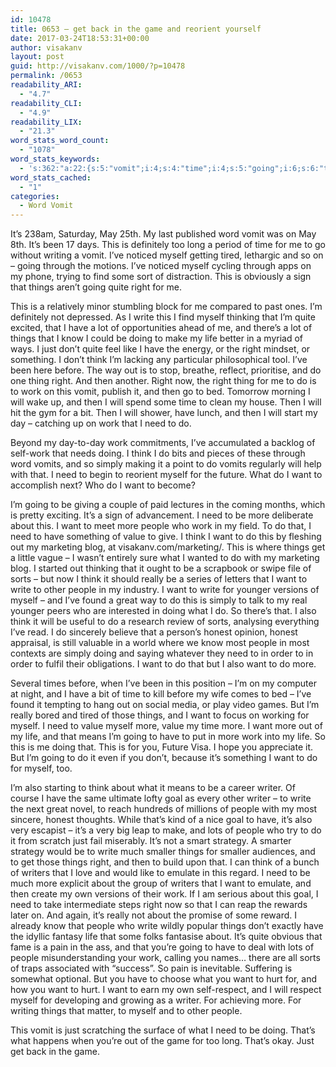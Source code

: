 ```yaml
---
id: 10478
title: 0653 – get back in the game and reorient yourself
date: 2017-03-24T18:53:31+00:00
author: visakanv
layout: post
guid: http://visakanv.com/1000/?p=10478
permalink: /0653
readability_ARI:
  - "4.7"
readability_CLI:
  - "4.9"
readability_LIX:
  - "21.3"
word_stats_word_count:
  - "1078"
word_stats_keywords:
  - 's:362:"a:22:{s:5:"vomit";i:4;s:4:"time";i:4;s:5:"going";i:6;s:6:"things";i:8;s:5:"right";i:7;s:5:"write";i:6;s:4:"know";i:3;s:4:"life";i:4;s:4:"just";i:4;s:5:"think";i:7;s:4:"work";i:8;s:4:"need";i:9;s:6:"simply";i:3;s:4:"want";i:15;s:6:"people";i:8;s:5:"value";i:3;s:9:"marketing";i:3;s:5:"sorts";i:3;s:6:"really";i:3;s:6:"honest";i:3;s:6:"writer";i:3;s:4:"goal";i:3;}";'
word_stats_cached:
  - "1"
categories:
  - Word Vomit
---
```

It’s 238am, Saturday, May 25th. My last published word vomit was on May 8th. It’s been 17 days. This is definitely too long a period of time for me to go without writing a vomit. I’ve noticed myself getting tired, lethargic and so on – going through the motions. I’ve noticed myself cycling through apps on my phone, trying to find some sort of distraction. This is obviously a sign that things aren’t going quite right for me.

This is a relatively minor stumbling block for me compared to past ones. I’m definitely not depressed. As I write this I find myself thinking that I’m quite excited, that I have a lot of opportunities ahead of me, and there’s a lot of things that I know I could be doing to make my life better in a myriad of ways. I just don’t quite feel like I have the energy, or the right mindset, or something. I don’t think I’m lacking any particular philosophical tool. I’ve been here before. The way out is to stop, breathe, reflect, prioritise, and do one thing right. And then another. Right now, the right thing for me to do is to work on this vomit, publish it, and then go to bed. Tomorrow morning I will wake up, and then I will spend some time to clean my house. Then I will hit the gym for a bit. Then I will shower, have lunch, and then I will start my day – catching up on work that I need to do. 

Beyond my day-to-day work commitments, I’ve accumulated a backlog of self-work that needs doing. I think I do bits and pieces of these through word vomits, and so simply making it a point to do vomits regularly will help with that. I need to begin to reorient myself for the future. What do I want to accomplish next? Who do I want to become?

I’m going to be giving a couple of paid lectures in the coming months, which is pretty exciting. It’s a sign of advancement. I need to be more deliberate about this. I want to meet more people who work in my field. To do that, I need to have something of value to give. I think I want to do this by fleshing out my marketing blog, at visakanv.com/marketing/. This is where things get a little vague – I wasn’t entirely sure what I wanted to do with my marketing blog. I started out thinking that it ought to be a scrapbook or swipe file of sorts – but now I think it should really be a series of letters that I want to write to other people in my industry. I want to write for younger versions of myself – and I’ve found a great way to do this is simply to talk to my real younger peers who are interested in doing what I do. So there’s that. I also think it will be useful to do a research review of sorts, analysing everything I’ve read. I do sincerely believe that a person’s honest opinion, honest appraisal, is still valuable in a world where we know most people in most contexts are simply doing and saying whatever they need to in order to in order to fulfil their obligations. I want to do that but I also want to do more.

Several times before, when I’ve been in this position – I’m on my computer at night, and I have a bit of time to kill before my wife comes to bed – I’ve found it tempting to hang out on social media, or play video games. But I’m really bored and tired of those things, and I want to focus on working for myself. I need to value myself more, value my time more. I want more out of my life, and that means I’m going to have to put in more work into my life. So this is me doing that. This is for you, Future Visa. I hope you appreciate it. But I’m going to do it even if you don’t, because it’s something I want to do for myself, too.

I’m also starting to think about what it means to be a career writer. Of course I have the same ultimate lofty goal as every other writer – to write the next great novel, to reach hundreds of millions of people with my most sincere, honest thoughts. While that’s kind of a nice goal to have, it’s also very escapist – it’s a very big leap to make, and lots of people who try to do it from scratch just fail miserably. It’s not a smart strategy. A smarter strategy would be to write much smaller things for smaller audiences, and to get those things right, and then to build upon that. I can think of a bunch of writers that I love and would like to emulate in this regard. I need to be much more explicit about the group of writers that I want to emulate, and then create my own versions of their work. If I am serious about this goal, I need to take intermediate steps right now so that I can reap the rewards later on. And again, it’s really not about the promise of some reward. I already know that people who write wildly popular things don’t exactly have the idyllic fantasy life that some folks fantasise about. It’s quite obvious that fame is a pain in the ass, and that you’re going to have to deal with lots of people misunderstanding your work, calling you names… there are all sorts of traps associated with “success”. So pain is inevitable. Suffering is somewhat optional. But you have to choose what you want to hurt for, and how you want to hurt. I want to earn my own self-respect, and I will respect myself for developing and growing as a writer. For achieving more. For writing things that matter, to myself and to other people.

This vomit is just scratching the surface of what I need to be doing. That’s what happens when you’re out of the game for too long. That’s okay. Just get back in the game.